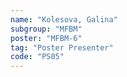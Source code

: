 ```yaml
---
name: "Kolesova, Galina"
subgroup: "MFBM"
poster: "MFBM-6"
tag: "Poster Presenter"
code: "PS05"
---
```


